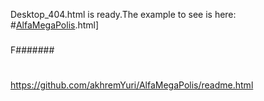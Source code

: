 Desktop_404.html is ready.The example to see is here: 
#[AlfaMegaPolis]([https://github.com/akhremYuri/AlfaMegaPolis/readme.md).html]
###
F#######
#
https://github.com/akhremYuri/AlfaMegaPolis/readme.html
